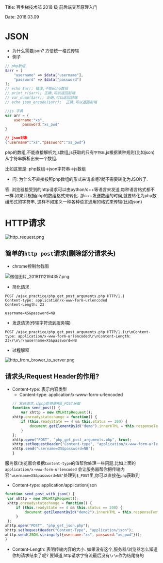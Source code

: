 Title: 百步梯技术部 2018 级 前后端交互原理入门

Date: 2018.03.09

# JSON
* 为什么需要json? 
方便统一格式传输
* 例子

```php
// php数组
$arr = [
	"username" => $data["username"],
	"password" => $data["password"]
];
// echo $arr; 错误,不能echo数组
// print_r($arr); 正确,可以返回前端
// var_dump($arr); 正确,可以返回前端
// echo json_encode($arr);  正确,可以返回前端
```

```javascript
//js 字典
var arr = {
	username:"xs",
    	password:"xs_pwd"
}
```

```json
// json对象
{"username":"xs","password":"xs_pwd"}
```

php的数组,不能直接解析为js数组,js获取的只有`字符串`,js根据某种规则(比如json)从字符串解析出来一个数组.

比如这里是:   php数组->json字符串->js数组

* 问: 为什么不直接按照php数组的形式来请求呢?就不需要转化为JSON了.

答: 浏览器接受到的http请求可以由python/c++等语言来发送,每种语言格式都不一样.如果只根据php的数组格式来转化.
那c++发送数组的时候,就要转化为php数组形式的字符串, 这样不如定义一种各种语言通用的格式来传输(比如json)


# HTTP请求
![http_request.png](http://images.jefung.cn/http_request.png)

## 简单的`http post`请求(删除部分请求头)
* chrome控制台截图

![微信图片_20181112194357.png](http://images.jefung.cn/微信图片_20181112194357.png)

* 简化请求

```
POST /ajax_practice/php_get_post_arguments.php HTTP/1.1
Content-type: application/x-www-form-urlencoded
Content-Length: 23

username=XS&password=NB
```

* 发送请求(传输字符流到服务端)

```
POST /ajax_practice/php_get_post_arguments.php HTTP/1.1\r\nContent-type: application/x-www-form-urlencoded\r\nContent-Length: 23\r\n\r\nusername=XS&password=NB
```

* 过程解释

![http_from_brower_to_server.png](http://images.jefung.cn/http_from_brower_to_server.png)

## 请求头/Request Header的作用?
* Content-type: 表示内容类型
    * Content-type: application/x-www-form-urlencoded
    ```javascript
    // 发送请求,让php能够使用$_POST获取
    function send_post() {
    	var xhttp = new XMLHttpRequest();
  	xhttp.onreadystatechange = function() {
    	if (this.readyState == 4 && this.status == 200) {
      		document.getElementById("demo").innerHTML = this.responseText;
    	}
  	};
	xhttp.open("POST", "php_get_post_arguments.php", true);
  	xhttp.setRequestHeader("Content-type", "application/x-www-form-urlencoded");
  	xhttp.send("username=XS&password=NB");
  	}
    ```
服务器/浏览器会根据`Content-type`的值帮你处理一些问题.比如上面的`application/x-www-form-urlencoded`
会让服务器帮你把传输内容`"username=XS&password=NB"`处理到`$_POST`里,你可以直接在`php`获取到

    
   *  Content-type: application/application/json
   
   ```javascript
   function send_post_with_json() {
  	var xhttp = new XMLHttpRequest();
  	xhttp.onreadystatechange = function() {
    	if (this.readyState == 4 && this.status == 200) {
      		document.getElementById("demo2").innerHTML = this.responseText;
    	}
	};
   xhttp.open("POST", "php_get_json.php");
   xhttp.setRequestHeader("Content-Type", "application/json");
   xhttp.send(JSON.stringify({username:"xs", password:"xs_pwd"}));
   }
   ```

* Content-Length: 表明传输内容的大小. 如果没有这个,服务器/浏览器怎么知道你的请求结束了呢?
要知道,http请求字符流最后没有`\r\n`作为结尾符的
